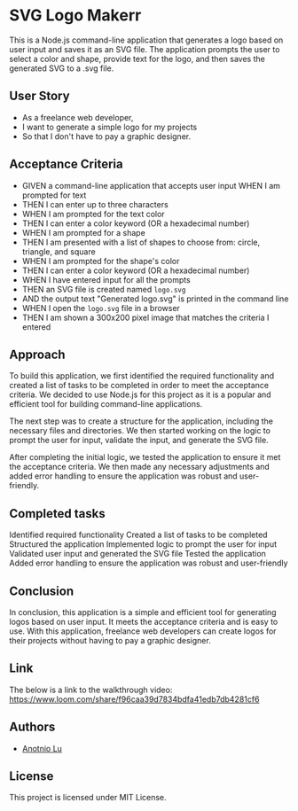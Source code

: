 # SVG Logo Makerr

This is a Node.js command-line application that generates a logo based on user input and saves it as an SVG file. The application prompts the user to select a color and shape, provide text for the logo, and then saves the generated SVG to a .svg file.

## User Story
- As a freelance web developer, 
- I want to generate a simple logo for my projects 
- So that I don't have to pay a graphic designer.


## Acceptance Criteria
- GIVEN a command-line application that accepts user input
WHEN I am prompted for text
- THEN I can enter up to three characters
- WHEN I am prompted for the text color
- THEN I can enter a color keyword (OR a hexadecimal number)
- WHEN I am prompted for a shape
- THEN I am presented with a list of shapes to choose from: circle, triangle, and square
- WHEN I am prompted for the shape's color
- THEN I can enter a color keyword (OR a hexadecimal number)
- WHEN I have entered input for all the prompts
- THEN an SVG file is created named `logo.svg`
- AND the output text "Generated logo.svg" is printed in the command line
- WHEN I open the `logo.svg` file in a browser
- THEN I am shown a 300x200 pixel image that matches the criteria I entered


## Approach
To build this application, we first identified the required functionality and created a list of tasks to be completed in order to meet the acceptance criteria. We decided to use Node.js for this project as it is a popular and efficient tool for building command-line applications.

The next step was to create a structure for the application, including the necessary files and directories. We then started working on the logic to prompt the user for input, validate the input, and generate the SVG file.

After completing the initial logic, we tested the application to ensure it met the acceptance criteria. We then made any necessary adjustments and added error handling to ensure the application was robust and user-friendly.


## Completed tasks
Identified required functionality
Created a list of tasks to be completed
Structured the application
Implemented logic to prompt the user for input
Validated user input and generated the SVG file
Tested the application
Added error handling to ensure the application was robust and user-friendly

## Conclusion
In conclusion, this application is a simple and efficient tool for generating logos based on user input. It meets the acceptance criteria and is easy to use. With this application, freelance web developers can create logos for their projects without having to pay a graphic designer.


## Link

The below is a link to the walkthrough video: 
https://www.loom.com/share/f96caa39d7834bdfa41edb7db4281cf6 


## Authors

- [Anotnio Lu](https://github.com/Anotnio-Lu)


## License

This project is licensed under MIT License.
